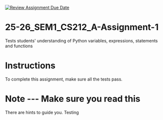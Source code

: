 [![Review Assignment Due Date](https://classroom.github.com/assets/deadline-readme-button-22041afd0340ce965d47ae6ef1cefeee28c7c493a6346c4f15d667ab976d596c.svg)](https://classroom.github.com/a/0GQ-HAle)
# 25-26_SEM1_CS212_A-Assignment-1

Tests students' understanding of Python variables, expressions, statements and functions

# Instructions

To complete this assignment, make sure all the tests pass.

# Note --- Make sure you read this

There are hints to guide you.
Testing